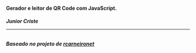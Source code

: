 <h4>Gerador e leitor de QR Code com JavaScript.</h4>
<h5>Junior Criste
<hr/>
<br/>Baseado no projeto de <a href="https://github.com/rcarneironet/qrcode-js">rcarneironet</a></h5>